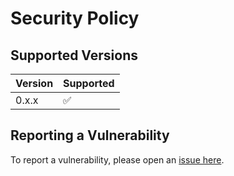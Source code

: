 # Security Policy

## Supported Versions

| Version | Supported |
| - | - |
| 0.x.x | :white_check_mark: |

## Reporting a Vulnerability

To report a vulnerability, please open an [issue here](https://github.com/sweetrpg/lootparcels-foundryvtt/issues).
